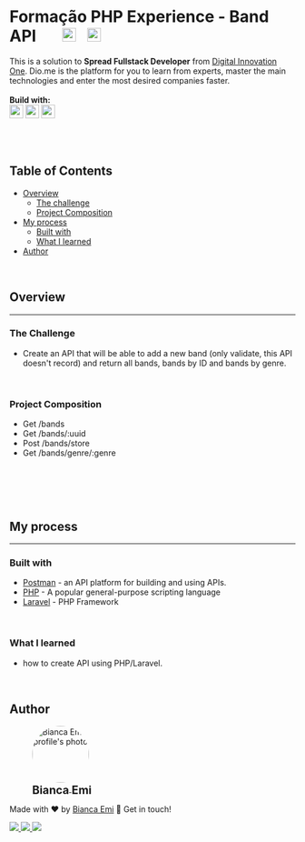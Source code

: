 # Formação PHP Experience - Band API &nbsp; &nbsp; &nbsp; <img src="https://img.shields.io/github/last-commit/bemibrando/website-study/feature/band-api?style=for-the-badge" height="24px"/> &nbsp; <img src="https://img.shields.io/badge/status-done-green?style=for-the-badge" height="24px"/>
This is a solution to <b>Spread Fullstack Developer</b> from [Digital Innovation One](https://www.dio.me/en). Dio.me is the platform for you to learn from experts, master the main technologies and enter the most desired companies faster.
<br/><br/>
<b>Build with:</b> <br/>
<img src="https://img.shields.io/badge/php-%23777BB4.svg?style=for-the-badge&logo=php&logoColor=white" height="24px" />
<img src="https://img.shields.io/badge/laravel-%23FF2D20.svg?style=for-the-badge&logo=laravel&logoColor=white" height="24px" />
<img src="https://img.shields.io/badge/Postman-FF6C37?style=for-the-badge&logo=postman&logoColor=white" height="24px" />

<br /><br />

## Table of Contents

- [Overview](#overview)
  - [The challenge](#bthe-challengeb)
  - [Project Composition](#bproject-compositionb)
- [My process](#my-process)
  - [Built with](#bbuilt-withb)
  - [What I learned](#bwhat-i-learnedb)
- [Author](#author)

<br />

## Overview
---
### <b>The Challenge</b>
- Create an API that will be able to add a new band (only validate, this API doesn't record) and return all bands, bands by ID and bands by genre.

<br />

### <b>Project Composition</b>
- Get /bands
- Get /bands/:uuid
- Post /bands/store
- Get /bands/genre/:genre

<br />

<br /><br />

## My process
---
### <b>Built with</b>
- [Postman](https://www.postman.com/) -  an API platform for building and using APIs.
- [PHP](https://www.php.net/) - A popular general-purpose scripting language
- [Laravel](https://laravel.com/) - PHP Framework

<br />

### <b>What I learned</b>
- how to create API using PHP/Laravel.

<br />

## Author
<div sytle="display: inline-block;">
    <figure>
        <a href="https://github.com/bemibrando" target="_blank">
            <img style="border-radius: 50%;" src="https://avatars.githubusercontent.com/u/102377919?v=4" width="100px" alt="Bianca Emi profile's photo"> <br />
            <sub style="text-align: center; font-size: 1.4em;"><b>Bianca Emi</b></sub>
        </a>
    </figure>
    <p>Made with ♥ by <a href="https://github.com/bemibrando" target="_blank">Bianca Emi</a> 👋 Get in touch!</p>
    <div align="start">
        <a href="https://www.linkedin.com/in/bianca-emi/" target="_blank">
            <img src="https://img.shields.io/badge/LinkedIn-0077B5?style=for-the-badge&logo=linkedin&logoColor=white">
        </a>   
        <a href="https://twitter.com/bemibrando" target="_blank">
            <img src="https://img.shields.io/badge/Twitter-1DA1F2?style=for-the-badge&logo=twitter&logoColor=white">
        </a>   
        <a href="mailto: bemi.brando@outlook.com">
            <img src="https://img.shields.io/badge/bemi.brando@outlook.com-0078D4?style=for-the-badge&logo=microsoft-outlook&logoColor=white">
        </a><br/>
    </div>
</div>